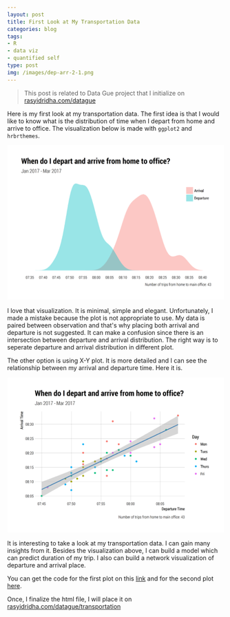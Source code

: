 ```yaml
---
layout: post
title: First Look at My Transportation Data
categories: blog
tags:
- R
- data viz
- quantified self
type: post
img: /images/dep-arr-2-1.png
---
```


> This post is related to Data Gue project that I initialize on [rasyidridha.com/datague](http://rasyidridha.com/datague)

Here is my first look at my transportation data. The first idea is that I would like to know what is the distribution of time when I depart from home and arrive to office. The visualization below is made with `ggplot2` and `hrbrthemes`. 

<img src="/images/dep-arr-1.png">

I love that visualization. It is minimal, simple and elegant. Unfortunately, I made a mistake because the plot is not appropriate to use. My data is paired between observation and that's why placing both arrival and departure is not suggested. It can make a confusion since there is an intersection between departure and arrival distribution. The right way is to seperate departure and arrival distribution in different plot.

The other option is using X-Y plot. It is more detailed and I can see the relationship between my arrival and departure time. Here it is.

<img src="/images/dep-arr-2-1.png">

It is interesting to take a look at my transportation data. I can gain many insights from it. Besides the visualization above, I can build a model which can predict duration of my trip. I also can build a network visualization of departure and arrival place.

You can get the code for the first plot on this [link](https://gist.github.com/rasyidstat/072d050c360659f710c6f83b90120e9e) and for the second plot [here](https://gist.github.com/rasyidstat/03f31381b4ddf64041398ba7f3372337).

Once, I finalize the html file, I will place it on [rasyidridha.com/datague/transportation](http://rasyidridha.com/datague/transportation)








